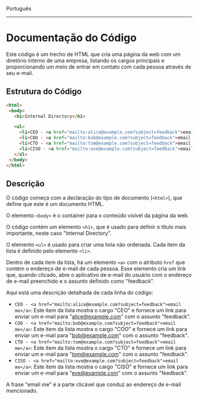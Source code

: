 Português

---

# Documentação do Código

Este código é um trecho de HTML que cria uma página da web com um diretório interno de uma empresa, listando os cargos principais e proporcionando um meio de entrar em contato com cada pessoa através de seu e-mail.

## Estrutura do Código

```html
<html>
 <body>
   <h1>Internal Directory</h1>

   <ul>
     <li>CEO - <a href="mailto:alice@example.com?subject=feedback">email me</a>
     <li>COO - <a href="mailto:bob@example.com?subject=feedback">email me</a>
     <li>CTO - <a href="mailto:tom@example.com?subject=feedback">email me</a>
     <li>CISO - <a href="mailto:eve@example.com?subject=feedback">email me</a>
   </ul>
 </body>
</html>
```

## Descrição

O código começa com a declaração do tipo de documento (`<html>`), que define que este é um documento HTML. 

O elemento `<body>` é o container para o conteúdo visível da página da web.

O código contém um elemento `<h1>`, que é usado para definir o título mais importante, neste caso "Internal Directory". 

O elemento `<ul>` é usado para criar uma lista não ordenada. Cada item da lista é definido pelo elemento `<li>`.

Dentro de cada item da lista, há um elemento `<a>` com o atributo `href` que contém o endereço de e-mail de cada pessoa. Esse elemento cria um link que, quando clicado, abre o aplicativo de e-mail do usuário com o endereço de e-mail preenchido e o assunto definido como "feedback". 

Aqui está uma descrição detalhada de cada linha do código:

- `CEO - <a href="mailto:alice@example.com?subject=feedback">email me</a>`: Este item da lista mostra o cargo "CEO" e fornece um link para enviar um e-mail para "alice@example.com" com o assunto "feedback".
- `COO - <a href="mailto:bob@example.com?subject=feedback">email me</a>`: Este item da lista mostra o cargo "COO" e fornece um link para enviar um e-mail para "bob@example.com" com o assunto "feedback".
- `CTO - <a href="mailto:tom@example.com?subject=feedback">email me</a>`: Este item da lista mostra o cargo "CTO" e fornece um link para enviar um e-mail para "tom@example.com" com o assunto "feedback".
- `CISO - <a href="mailto:eve@example.com?subject=feedback">email me</a>`: Este item da lista mostra o cargo "CISO" e fornece um link para enviar um e-mail para "eve@example.com" com o assunto "feedback".

A frase "email me" é a parte clicável que conduz ao endereço de e-mail mencionado.